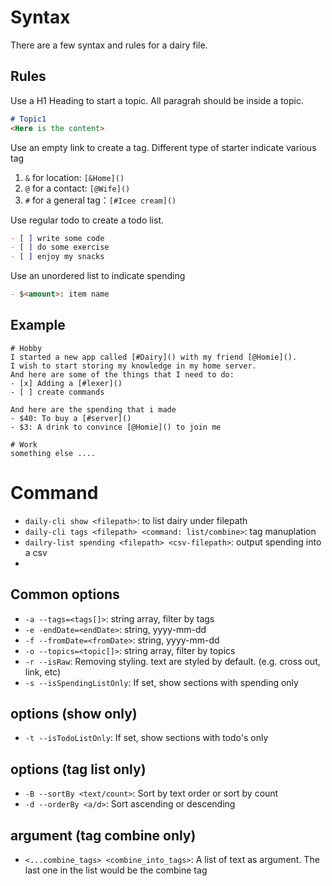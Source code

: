 # Syntax

There are a few syntax and rules for a dairy file.

## Rules
Use a H1 Heading to start a topic. All paragrah should be inside a topic.
```markdown
# Topic1
<Here is the content>
```

Use an empty link to create a tag. Different type of starter indicate various tag
1. `&` for location: `[&Home]()`
2. `@` for a contact: `[@Wife]()`
3. `#` for a general tag：`[#Icee cream]()`

Use regular todo to create a todo list.
```markdown
- [ ] write some code
- [ ] do some exercise
- [ ] enjoy my snacks
```
Use an unordered list to indicate spending
```markdown
- $<amount>: item name
```

## Example
```
# Hobby
I started a new app called [#Dairy]() with my friend [@Homie]().
I wish to start storing my knowledge in my home server.
And here are some of the things that I need to do:
- [x] Adding a [#lexer]()
- [ ] create commands

And here are the spending that i made
- $40: To buy a [#server]()
- $3: A drink to convince [@Homie]() to join me

# Work
something else ....
```

# Command
* `daily-cli show <filepath>`: to list dairy under filepath
* `daily-cli tags <filepath> <command: list/combine>`: tag manuplation
* `dailry-list spending <filepath> <csv-filepath>`: output spending into a csv
* 
## Common options
* `-a --tags=<tags[]>`: string array, filter by tags
* `-e -endDate=<endDate>`: string, yyyy-mm-dd
* `-f --fromDate=<fromDate>`: string, yyyy-mm-dd
* `-o --topics=<topic[]>`: string array, filter by topics
* `-r --isRaw`: Removing styling. text are styled by default. (e.g. cross out, link, etc)
* `-s --isSpendingListOnly`: If set, show sections with spending only

## options (show only)
* `-t --isTodoListOnly`: If set, show sections with todo's only

## options (tag list only)
* `-B --sortBy <text/count>`: Sort by text order or sort by count
* `-d --orderBy <a/d>`: Sort ascending or descending

## argument (tag combine only)
* `<...combine_tags> <combine_into_tags>`: A list of text as argument. The last one in the list would be the combine tag
